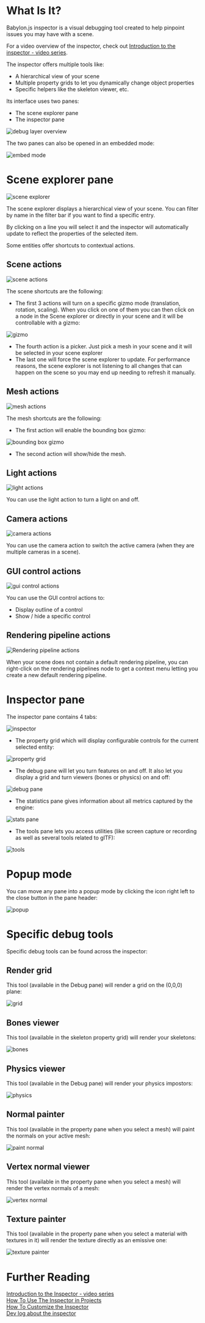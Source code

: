 # What Is It?

Babylon.js inspector is a visual debugging tool created to help pinpoint issues you may have with a scene.

For a video overview of the inspector, check out [Introduction to the inspector - video series](intro_inspector).

The inspector offers multiple tools like:
- A hierarchical view of your scene
- Multiple property grids to let you dynamically change object properties
- Specific helpers like the skeleton viewer, etc.

Its interface uses two panes:
- The scene explorer pane
- The inspector pane



![debug layer overview](/img/features/debuglayer/debuglayer.jpg)

The two panes can also be opened in an embedded mode:

![embed mode](/img/features/debuglayer/embedmode.jpg)

# Scene explorer pane

![scene explorer](/img/features/debuglayer/sceneExplorer.jpg)

The scene explorer displays a hierarchical view of your scene. You can filter by name in the filter bar if you want to find a specific entry.

By clicking on a line you will select it and the inspector will automatically update to reflect the properties of the selected item.

Some entities offer shortcuts to contextual actions.

## Scene actions

![scene actions](/img/features/debuglayer/sceneactions.jpg)

The scene shortcuts are the following:
- The first 3 actions will turn on a specific gizmo mode (translation, rotation, scaling). When you click on one of them you can then click on a node in the Scene explorer or directly in your scene and it will be controllable with a gizmo:

![gizmo](/img/features/debuglayer/gizmo.jpg)

- The fourth action is a picker. Just pick a mesh in your scene and it will be selected in your scene explorer
- The last one will force the scene explorer to update. For performance reasons, the scene explorer is not listening to all changes that can happen on the scene so you may end up needing to refresh it manually.

## Mesh actions
![mesh actions](/img/features/debuglayer/meshactions.jpg)

The mesh shortcuts are the following:
- The first action will enable the bounding box gizmo:

![bounding box gizmo](/img/features/debuglayer/boundingboxgizmo.jpg)

- The second action will show/hide the mesh.

## Light actions

![light actions](/img/features/debuglayer/lightactions.jpg)

You can use the light action to turn a light on and off.

## Camera actions

![camera actions](/img/features/debuglayer/cameraactions.jpg)

You can use the camera action to switch the active camera (when they are multiple cameras in a scene).

## GUI control actions

![gui control actions](/img/features/debuglayer/controlactions.jpg)

You can use the GUI control actions to:
- Display outline of a control
- Show / hide a specific control

## Rendering pipeline actions

![Rendering pipeline actions](/img/features/debuglayer/renderpipelineactions.jpg)

When your scene does not contain a default rendering pipeline, you can right-click on the rendering pipelines node to get a context menu letting you create a new default rendering pipeline.


# Inspector pane

The inspector pane contains 4 tabs:

![inspector](/img/features/debuglayer/inspector.jpg)

- The property grid which will display configurable controls for the current selected entity:

![property grid](/img/features/debuglayer/property.jpg)

- The debug pane will let you turn features on and off. It also let you display a grid and turn viewers (bones or physics) on and off:

![debug pane](/img/features/debuglayer/debugpane.jpg)

- The statistics pane gives information about all metrics captured by the engine:

![stats pane](/img/features/debuglayer/statspane.jpg)

- The tools pane lets you access utilities (like screen capture or recording as well as several tools related to glTF):

![tools](/img/features/debuglayer/tools.jpg)

# Popup mode

You can move any pane into a popup mode by clicking the icon right left to the close button in the pane header:

![popup](/img/features/debuglayer/popup.jpg)

# Specific debug tools

Specific debug tools can be found across the inspector:

## Render grid

This tool (available in the Debug pane) will render a grid on the (0,0,0) plane:

![grid](/img/features/debuglayer/grid.jpg)

## Bones viewer

This tool (available in the skeleton property grid) will render your skeletons:

![bones](/img/features/debuglayer/bones.jpg)

## Physics viewer

This tool (available in the Debug pane) will render your physics impostors:

![physics](/img/features/debuglayer/physics.jpg)

## Normal painter

This tool (available in the property pane when you select a mesh) will paint the normals on your active mesh:

![paint normal](/img/features/debuglayer/paintnormal.jpg)

## Vertex normal viewer

This tool (available in the property pane when you select a mesh) will render the vertex normals of a mesh:

![vertex normal](/img/features/debuglayer/vertexnormal.jpg)

## Texture painter

This tool (available in the property pane when you select a material with textures in it) will render the texture directly as an emissive one:

![texture painter](/img/features/debuglayer/texturepainter.jpg)

# Further Reading

[Introduction to the Inspector - video series](intro_inspector)  
[How To Use The Inspector in Projects](/How_To/debug_layer)  
[How To Customize the Inspector](/How_To/customize_debug_layer)  
[Dev log about the inspector](https://medium.com/@babylonjs/dev-log-creating-the-new-inspector-b15c50900205)



